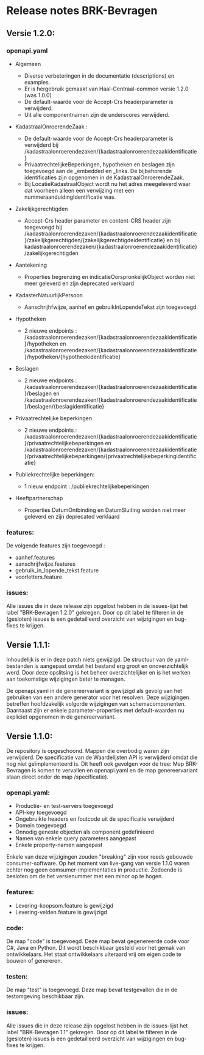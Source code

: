 # Release notes BRK-Bevragen

## **Versie 1.2.0:**

### openapi.yaml

- Algemeen
  - Diverse verbeteringen in de documentatie (descriptions) en examples.
  - Er is hergebruik gemaakt van Haal-Centraal-common versie 1.2.0 (was 1.0.0)
  - De default-waarde voor de Accept-Crs headerparameter is verwijderd.
  - Uit alle componentnamen zijn de underscores verwijderd.


- KadastraalOnroerendeZaak :
  - De default-waarde voor de Accept-Crs headerparameter is verwijderd bij /kadastraalonroerendezaken/{kadastraalonroerendezaakidentificatie}
  - PrivaatrechtelijkeBeperkingen, hypotheken en beslagen zijn toegevoegd aan de _embedded en _links. De bijbehorende identificaties zijn opgenomen in de KadastraalOnroerendeZaak.
  - Bij LocatieKadastraalObject wordt nu het adres meegeleverd waar dat voorheen alleen een verwijzing met een nummeraanduidingIdentificatie was.


- Zakelijkgerechtigden
  - Accept-Crs header parameter en content-CRS header zijn toegevoegd bij /kadastraalonroerendezaken/{kadastraalonroerendezaakidentificatie}/zakelijkgerechtigden/{zakelijkgerechtigdeidentificatie} en bij kadastraalonroerendezaken/{kadastraalonroerendezaakidentificatie}/zakelijkgerechtigden

- Aantekening  
  - Properties begrenzing en indicatieOorspronkelijkObject worden niet meer geleverd en zijn deprecated verklaard


- KadasterNatuurlijkPersoon
  - Aanschrijhfwijze, aanhef en gebruikInLopendeTekst zijn toegevoegd.


- Hypotheken
  - 2 nieuwe endpoints :
      /kadastraalonroerendezaken/{kadastraalonroerendezaakidentificatie}/hypotheken en /kadastraalonroerendezaken/{kadastraalonroerendezaakidentificatie}/hypotheken/{hypotheekidentificatie}


- Beslagen
  - 2 nieuwe endpoints : /kadastraalonroerendezaken/{kadastraalonroerendezaakidentificatie}/beslagen en /kadastraalonroerendezaken/{kadastraalonroerendezaakidentificatie}/beslagen/{beslagidentificatie}


- Privaatrechtelijke beperkingen
  - 2 nieuwe endpoints : /kadastraalonroerendezaken/{kadastraalonroerendezaakidentificatie}/privaatrechtelijkebeperkingen en /kadastraalonroerendezaken/{kadastraalonroerendezaakidentificatie}/privaatrechtelijkebeperkingen/{privaatrechtelijkebeperkingidentificatie}


- Publiekrechtelijke beperkingen:
  - 1 nieuw endpoint :   /publiekrechtelijkebeperkingen


- Heeftpartnerschap
  - Properties DatumOntbinding en DatumSluiting worden niet meer geleverd en zijn deprecated verklaard

### features:

De volgende features zijn toegevoegd :
- aanhef.features
- aanschrijfwijze.features
- gebruik_in_lopende_tekst.feature
- voorletters.feature

### issues:

Alle issues die in deze release zijn opgelost hebben in de issues-lijst het label "BRK-Bevragen 1.2.0" gekregen. Door op dit label te filteren in de (gesloten) issues is een gedetailleerd overzicht van wijzigingen en bug-fixes te krijgen.



## **Versie 1.1.1:**

Inhoudelijk is er in deze patch niets gewijzigd.
De structuur van de yaml-bestanden is aangepast omdat het bestand erg groot en onoverzichtelijk werd.
Door deze opslitsing is het beheer overzichtelijker en is het werken aan toekomstige wijzigingen beter te managen.

De openapi.yaml in de genereervariant is gewijzigd als gevolg van het gebruiken van een andere generator voor het resolven.
Deze wijzigingen betreffen hoofdzakelijk volgorde wijzigingen van schemacomponenten.
Daarnaast zijn er enkele parameter-properties met default-waarden nu expliciet opgenomen in de genereervariant.   

## **Versie 1.1.0:**

De repository is opgeschoond. Mappen die overbodig waren zijn verwijderd. De specificatie van de Waardelijsten API is verwijderd omdat die nog niet geïmplementeerd is.
Dit heeft ook gevolgen voor de tree: Map BRK-Bevragen is komen te vervallen en openapi.yaml en de map genereervariant staan direct onder de map /specificatie).

### openapi.yaml:

- Productie- en test-servers toegevoegd
- API-key toegevoegd
- Ongebruikte headers en foutcode uit de specificatie verwijderd
- Domein toegevoegd
- Onnodig geneste objecten als component gedefinieerd
- Namen van enkele query parameters aangepast
- Enkele property-namen aangepast

Enkele van deze wijzigingen zouden "breaking" zijn voor reeds gebouwde consumer-software. Op het moment van live-gang van versie 1.1.0 waren echter nog geen comsumer-implementaties in productie. Zodoende is besloten om de het versienummer met een minor op te hogen.

### features:

- Levering-koopsom.feature is gewijzigd
- Levering-velden.feature is gewijzigd

### code:

De map "code" is toegevoegd. Deze map bevat gegenereerde code voor C#, Java en Python. Dit wordt beschikbaar gesteld voor het gemak van ontwikkelaars. Het staat ontwikkelaars uiteraard vrij om eigen code te bouwen of genereren.

### testen:

De map "test" is toegevoegd. Deze map bevat testgevallen die in de testomgeving beschikbaar zijn.

### issues:

Alle issues die in deze release zijn opgelost hebben in de issues-lijst het label "BRK-Bevragen 1.1" gekregen. Door op dit label te filteren in de (gesloten) issues is een gedetailleerd overzicht van wijzigingen en bug-fixes te krijgen.
